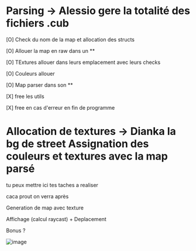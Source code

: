 
# Parsing -> Alessio gere la totalité des fichiers .cub

[O] Check du nom de la map et allocation des structs

[O] Allouer la map en raw dans un **

[O] TExtures allouer dans leurs emplacement avec leurs checks

[O] Couleurs allouer

[O] Map parser dans son **

[X] free les utils

[X] free en cas d'erreur en fin de programme

# Allocation de textures -> Dianka la bg de street Assignation des couleurs et textures avec la map parsé

tu peux mettre ici tes taches a realiser

caca prout on verra après

Generation de map avec texture

Affichage (calcul raycast) + Deplacement

Bonus ?

![image](https://github.com/user-attachments/assets/e02c52af-4038-4e1b-b602-024165319515)

